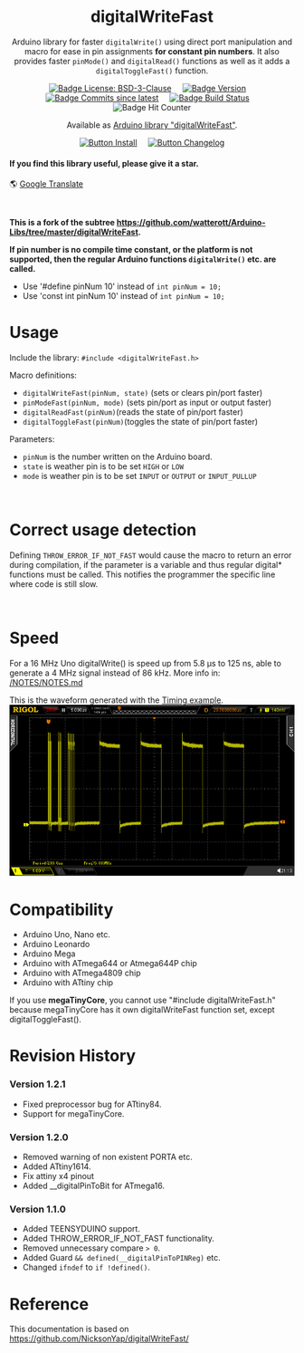 <div align = center>

# digitalWriteFast

Arduino library for faster `digitalWrite()` using direct port manipulation and macro for ease in pin assignments **for constant pin numbers**. 
It also provides faster `pinMode()` and `digitalRead()` functions as well as it adds a `digitalToggleFast()` function.

[![Badge License: BSD-3-Clause](https://img.shields.io/static/v1?label=license&message=BSD-3-Clause&color=blue)](https://opensource.org/licenses/BSD-3-Clause)
 &nbsp; &nbsp;
 [![Badge Version](https://img.shields.io/github/v/release/ArminJo/digitalWriteFast?include_prereleases&color=yellow&logo=DocuSign&logoColor=white)](https://github.com/ArminJo/digitalWriteFast/releases/latest)
 &nbsp; &nbsp; 
[![Badge Commits since latest](https://img.shields.io/github/commits-since/ArminJo/digitalWriteFast/latest?color=yellow)](https://github.com/ArminJo/digitalWriteFast/commits/master)
 &nbsp; &nbsp; 
[![Badge Build Status](https://github.com/ArminJo/digitalWriteFast/workflows/LibraryBuild/badge.svg)](https://github.com/ArminJo/digitalWriteFast/actions)
 &nbsp; &nbsp; 
![Badge Hit Counter](https://visitor-badge.laobi.icu/badge?page_id=ArminJo_digitalWriteFast)

Available as [Arduino library "digitalWriteFast"](https://www.arduinolibraries.info/libraries/digitalWriteFast).

[![Button Install](https://img.shields.io/badge/Install-brightgreen?logoColor=white&logo=GitBook)](https://www.ardu-badge.com/digitalWriteFast)
 &nbsp; &nbsp; 
[![Button Changelog](https://img.shields.io/badge/Changelog-blue?logoColor=white&logo=AzureArtifacts)](https://github.com/ArminJo/digitalWriteFast?tab=readme-ov-file#revision-history)
</div>

#### If you find this library useful, please give it a star.

&#x1F30E; [Google Translate](https://translate.google.com/translate?sl=en&u=https://github.com/ArminJo/digitalWriteFast)

<br/>

**This is a fork of the subtree https://github.com/watterott/Arduino-Libs/tree/master/digitalWriteFast.**

**If pin number is no compile time constant, or the platform is not supported, then the regular Arduino functions `digitalWrite()` etc. are called.**
- Use '#define pinNum 10' instead of `int pinNum = 10;`
- Use 'const int pinNum 10' instead of `int pinNum = 10;`

# Usage
Include the library:
`#include <digitalWriteFast.h>`

Macro definitions:
- `digitalWriteFast(pinNum, state)` (sets or clears pin/port faster) 
- `pinModeFast(pinNum, mode)` (sets pin/port as input or output faster)
- `digitalReadFast(pinNum)`(reads the state of pin/port faster) 
- `digitalToggleFast(pinNum)`(toggles the state of pin/port faster)

Parameters:
* `pinNum` is the number written on the Arduino board.
* `state` is weather pin is to be set `HIGH` or `LOW`
* `mode` is weather pin is to be set `INPUT` or `OUTPUT` or `INPUT_PULLUP`

<br/>

# Correct usage detection
Defining `THROW_ERROR_IF_NOT_FAST` would cause the macro to return an error during compilation, if the parameter is a variable and thus regular digital* functions must be called.
This notifies the programmer the specific line where code is still slow.

<br/>

# Speed
For a 16 MHz Uno digitalWrite() is speed up from 5.8 &micro;s to 125 ns, able to generate a 4 MHz signal instead of 86 kHz.
More info in: [/NOTES/NOTES.md](https://github.com/NicksonYap/digitalWriteFast/blob/master/NOTES/NOTES.md)

This is the waveform generated with the [Timing example](https://github.com/ArminJo/digitalWriteFast/blob/master/examples/Timing/Timing.ino#L81).
![Timing example signal](https://github.com/ArminJo/digitalWriteFast/blob/master/pictures/DigitalWriteFastTiming.bmp)

# Compatibility
* Arduino Uno, Nano etc.
* Arduino Leonardo
* Arduino Mega
* Arduino with ATmega644 or Atmega644P chip
* Arduino with ATmega4809 chip
* Arduino with ATtiny chip

If you use **megaTinyCore**, you cannot use "#include digitalWriteFast.h" because megaTinyCore has it own digitalWriteFast function set, except digitalToggleFast().
<br/>

# Revision History
### Version 1.2.1
- Fixed preprocessor bug for ATtiny84.
- Support for megaTinyCore.

### Version 1.2.0
- Removed warning of non existent PORTA etc.
- Added ATtiny1614.
- Fix attiny x4 pinout
- Added __digitalPinToBit for ATmega16.

### Version 1.1.0
- Added TEENSYDUINO support.
- Added THROW_ERROR_IF_NOT_FAST functionality.
- Removed unnecessary compare `> 0`.
- Added Guard `&& defined(__digitalPinToPINReg)` etc.
- Changed `ifndef` to `if !defined()`.

# Reference
This documentation is based on https://github.com/NicksonYap/digitalWriteFast/
